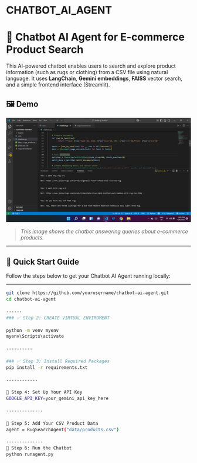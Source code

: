 
# CHATBOT_AI_AGENT

# 🧠 Chatbot AI Agent for E-commerce Product Search

This AI-powered chatbot enables users to search and explore product information (such as rugs or clothing) from a CSV file using natural language. It uses **LangChain**, **Gemini embeddings**, **FAISS** vector search, and a simple frontend interface (Streamlit).

## 🖼️ Demo

![Chatbot Demo](assets/rug_screenshot.png)

> _This image shows the chatbot answering queries about e-commerce products._

---

## 🚀 Quick Start Guide

Follow the steps below to get your Chatbot AI Agent running locally:

---

```bash
git clone https://github.com/yourusername/chatbot-ai-agent.git
cd chatbot-ai-agent

------
### ✅ Step 2: CREATE VIRTUAL ENVIROMENT

python -m venv myenv
myenv\Scripts\activate

----------

### ✅ Step 3: Install Required Packages
pip install -r requirements.txt

------------

🔑 Step 4: Set Up Your API Key
GOOGLE_API_KEY=your_gemini_api_key_here

--------------

📁 Step 5: Add Your CSV Product Data
agent = RugSearchAgent("data/products.csv")

--------------
💬 Step 6: Run the Chatbot
python runagent.py


